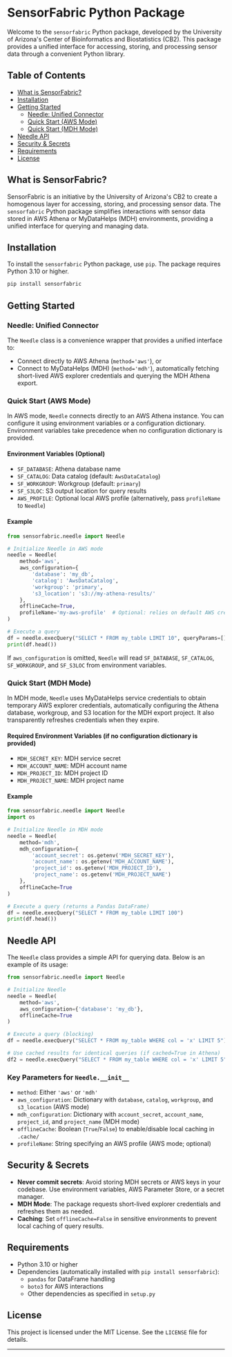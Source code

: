 # SensorFabric Python Package

Welcome to the `sensorfabric` Python package, developed by the University of Arizona's Center of Bioinformatics and Biostatistics (CB2). This package provides a unified interface for accessing, storing, and processing sensor data through a convenient Python library.

## Table of Contents
- [What is SensorFabric?](#what-is-sensorfabric)
- [Installation](#installation)
- [Getting Started](#getting-started)
  - [Needle: Unified Connector](#needle-unified-connector)
  - [Quick Start (AWS Mode)](#quick-start-aws-mode)
  - [Quick Start (MDH Mode)](#quick-start-mdh-mode)
- [Needle API](#needle-api)
- [Security & Secrets](#security--secrets)
- [Requirements](#requirements)
- [License](#license)

## What is SensorFabric?

SensorFabric is an initiative by the University of Arizona's CB2 to create a homogenous layer for accessing, storing, and processing sensor data. The `sensorfabric` Python package simplifies interactions with sensor data stored in AWS Athena or MyDataHelps (MDH) environments, providing a unified interface for querying and managing data.

## Installation

To install the `sensorfabric` Python package, use `pip`. The package requires Python 3.10 or higher.

```bash
pip install sensorfabric
```

## Getting Started

### Needle: Unified Connector

The `Needle` class is a convenience wrapper that provides a unified interface to:
- Connect directly to AWS Athena (`method='aws'`), or
- Connect to MyDataHelps (MDH) (`method='mdh'`), automatically fetching short-lived AWS explorer credentials and querying the MDH Athena export.

### Quick Start (AWS Mode)

In AWS mode, `Needle` connects directly to an AWS Athena instance. You can configure it using environment variables or a configuration dictionary. Environment variables take precedence when no configuration dictionary is provided.

#### Environment Variables (Optional)
- `SF_DATABASE`: Athena database name
- `SF_CATALOG`: Data catalog (default: `AwsDataCatalog`)
- `SF_WORKGROUP`: Workgroup (default: `primary`)
- `SF_S3LOC`: S3 output location for query results
- `AWS_PROFILE`: Optional local AWS profile (alternatively, pass `profileName` to `Needle`)

#### Example

```python
from sensorfabric.needle import Needle

# Initialize Needle in AWS mode
needle = Needle(
    method='aws',
    aws_configuration={
        'database': 'my_db',
        'catalog': 'AwsDataCatalog',
        'workgroup': 'primary',
        's3_location': 's3://my-athena-results/'
    },
    offlineCache=True,
    profileName='my-aws-profile'  # Optional: relies on default AWS credentials chain if omitted
)

# Execute a query
df = needle.execQuery("SELECT * FROM my_table LIMIT 10", queryParams=[], defaultTimeout=60)
print(df.head())
```

If `aws_configuration` is omitted, `Needle` will read `SF_DATABASE`, `SF_CATALOG`, `SF_WORKGROUP`, and `SF_S3LOC` from environment variables.

### Quick Start (MDH Mode)

In MDH mode, `Needle` uses MyDataHelps service credentials to obtain temporary AWS explorer credentials, automatically configuring the Athena database, workgroup, and S3 location for the MDH export project. It also transparently refreshes credentials when they expire.

#### Required Environment Variables (if no configuration dictionary is provided)
- `MDH_SECRET_KEY`: MDH service secret
- `MDH_ACCOUNT_NAME`: MDH account name
- `MDH_PROJECT_ID`: MDH project ID
- `MDH_PROJECT_NAME`: MDH project name

#### Example

```python
from sensorfabric.needle import Needle
import os

# Initialize Needle in MDH mode
needle = Needle(
    method='mdh',
    mdh_configuration={
        'account_secret': os.getenv('MDH_SECRET_KEY'),
        'account_name': os.getenv('MDH_ACCOUNT_NAME'),
        'project_id': os.getenv('MDH_PROJECT_ID'),
        'project_name': os.getenv('MDH_PROJECT_NAME')
    },
    offlineCache=True
)

# Execute a query (returns a Pandas DataFrame)
df = needle.execQuery("SELECT * FROM my_table LIMIT 100")
print(df.head())
```

## Needle API

The `Needle` class provides a simple API for querying data. Below is an example of its usage:

```python
from sensorfabric.needle import Needle

# Initialize Needle
needle = Needle(
    method='aws',
    aws_configuration={'database': 'my_db'},
    offlineCache=True
)

# Execute a query (blocking)
df = needle.execQuery("SELECT * FROM my_table WHERE col = 'x' LIMIT 5")

# Use cached results for identical queries (if cached=True in Athena)
df2 = needle.execQuery("SELECT * FROM my_table WHERE col = 'x' LIMIT 5")
```

### Key Parameters for `Needle.__init__`
- `method`: Either `'aws'` or `'mdh'`
- `aws_configuration`: Dictionary with `database`, `catalog`, `workgroup`, and `s3_location` (AWS mode)
- `mdh_configuration`: Dictionary with `account_secret`, `account_name`, `project_id`, and `project_name` (MDH mode)
- `offlineCache`: Boolean (`True`/`False`) to enable/disable local caching in `.cache/`
- `profileName`: String specifying an AWS profile (AWS mode; optional)

## Security & Secrets

- **Never commit secrets**: Avoid storing MDH secrets or AWS keys in your codebase. Use environment variables, AWS Parameter Store, or a secret manager.
- **MDH Mode**: The package requests short-lived explorer credentials and refreshes them as needed.
- **Caching**: Set `offlineCache=False` in sensitive environments to prevent local caching of query results.

## Requirements

- Python 3.10 or higher
- Dependencies (automatically installed with `pip install sensorfabric`):
  - `pandas` for DataFrame handling
  - `boto3` for AWS interactions
  - Other dependencies as specified in `setup.py`

## License

This project is licensed under the MIT License. See the `LICENSE` file for details.

---
